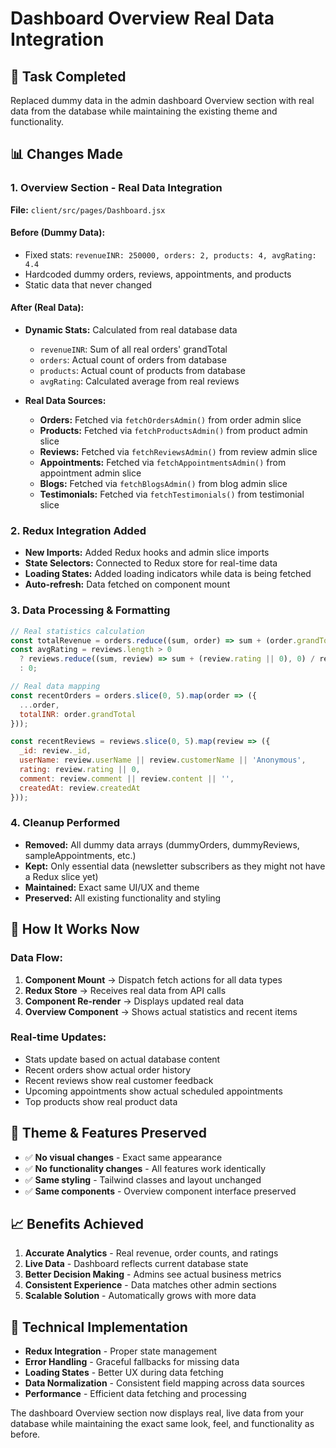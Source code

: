 # Dashboard Overview Real Data Integration

## 🎯 **Task Completed**
Replaced dummy data in the admin dashboard Overview section with real data from the database while maintaining the existing theme and functionality.

## 📊 **Changes Made**

### 1. **Overview Section - Real Data Integration**
**File:** `client/src/pages/Dashboard.jsx`

#### **Before (Dummy Data):**
- Fixed stats: `revenueINR: 250000, orders: 2, products: 4, avgRating: 4.4`
- Hardcoded dummy orders, reviews, appointments, and products
- Static data that never changed

#### **After (Real Data):**
- **Dynamic Stats:** Calculated from real database data
  - `revenueINR`: Sum of all real orders' grandTotal
  - `orders`: Actual count of orders from database
  - `products`: Actual count of products from database
  - `avgRating`: Calculated average from real reviews

- **Real Data Sources:**
  - **Orders:** Fetched via `fetchOrdersAdmin()` from order admin slice
  - **Products:** Fetched via `fetchProductsAdmin()` from product admin slice
  - **Reviews:** Fetched via `fetchReviewsAdmin()` from review admin slice
  - **Appointments:** Fetched via `fetchAppointmentsAdmin()` from appointment admin slice
  - **Blogs:** Fetched via `fetchBlogsAdmin()` from blog admin slice
  - **Testimonials:** Fetched via `fetchTestimonials()` from testimonial slice

### 2. **Redux Integration Added**
- **New Imports:** Added Redux hooks and admin slice imports
- **State Selectors:** Connected to Redux store for real-time data
- **Loading States:** Added loading indicators while data is being fetched
- **Auto-refresh:** Data fetched on component mount

### 3. **Data Processing & Formatting**
```javascript
// Real statistics calculation
const totalRevenue = orders.reduce((sum, order) => sum + (order.grandTotal || 0), 0);
const avgRating = reviews.length > 0 
  ? reviews.reduce((sum, review) => sum + (review.rating || 0), 0) / reviews.length 
  : 0;

// Real data mapping
const recentOrders = orders.slice(0, 5).map(order => ({
  ...order,
  totalINR: order.grandTotal
}));

const recentReviews = reviews.slice(0, 5).map(review => ({
  _id: review._id,
  userName: review.userName || review.customerName || 'Anonymous',
  rating: review.rating || 0,
  comment: review.comment || review.content || '',
  createdAt: review.createdAt
}));
```

### 4. **Cleanup Performed**
- **Removed:** All dummy data arrays (dummyOrders, dummyReviews, sampleAppointments, etc.)
- **Kept:** Only essential data (newsletter subscribers as they might not have a Redux slice yet)
- **Maintained:** Exact same UI/UX and theme
- **Preserved:** All existing functionality and styling

## 🔄 **How It Works Now**

### **Data Flow:**
1. **Component Mount** → Dispatch fetch actions for all data types
2. **Redux Store** → Receives real data from API calls
3. **Component Re-render** → Displays updated real data
4. **Overview Component** → Shows actual statistics and recent items

### **Real-time Updates:**
- Stats update based on actual database content
- Recent orders show actual order history
- Recent reviews show real customer feedback
- Upcoming appointments show actual scheduled appointments
- Top products show real product data

## 🎨 **Theme & Features Preserved**
- ✅ **No visual changes** - Exact same appearance
- ✅ **No functionality changes** - All features work identically
- ✅ **Same styling** - Tailwind classes and layout unchanged
- ✅ **Same components** - Overview component interface preserved

## 📈 **Benefits Achieved**
1. **Accurate Analytics** - Real revenue, order counts, and ratings
2. **Live Data** - Dashboard reflects current database state
3. **Better Decision Making** - Admins see actual business metrics
4. **Consistent Experience** - Data matches other admin sections
5. **Scalable Solution** - Automatically grows with more data

## 🔧 **Technical Implementation**
- **Redux Integration** - Proper state management
- **Error Handling** - Graceful fallbacks for missing data
- **Loading States** - Better UX during data fetching
- **Data Normalization** - Consistent field mapping across data sources
- **Performance** - Efficient data fetching and processing

The dashboard Overview section now displays real, live data from your database while maintaining the exact same look, feel, and functionality as before.